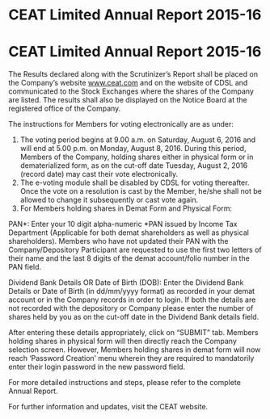 # CEAT Limited Annual Report 2015-16

# CEAT Limited Annual Report 2015-16

The Results declared along with the Scrutinizer’s Report shall be placed on the Company’s website www.ceat.com and on the website of CDSL and communicated to the Stock Exchanges where the shares of the Company are listed. The results shall also be displayed on the Notice Board at the registered office of the Company.

The instructions for Members for voting electronically are as under:

1. The voting period begins at 9.00 a.m. on Saturday, August 6, 2016 and will end at 5.00 p.m. on Monday, August 8, 2016. During this period, Members of the Company, holding shares either in physical form or in dematerialized form, as on the cut-off date Tuesday, August 2, 2016 (record date) may cast their vote electronically.
2. The e-voting module shall be disabled by CDSL for voting thereafter. Once the vote on a resolution is cast by the Member, he/she shall not be allowed to change it subsequently or cast vote again.
3. For Members holding shares in Demat Form and Physical Form:

PAN*: Enter your 10 digit alpha-numeric *PAN issued by Income Tax Department (Applicable for both demat shareholders as well as physical shareholders). Members who have not updated their PAN with the Company/Depository Participant are requested to use the first two letters of their name and the last 8 digits of the demat account/folio number in the PAN field.

Dividend Bank Details OR Date of Birth (DOB): Enter the Dividend Bank Details or Date of Birth (in dd/mm/yyyy format) as recorded in your demat account or in the Company records in order to login. If both the details are not recorded with the depository or Company please enter the number of shares held by you as on the cut-off date in the Dividend Bank details field.

After entering these details appropriately, click on “SUBMIT” tab.
Members holding shares in physical form will then directly reach the Company selection screen. However, Members holding shares in demat form will now reach ‘Password Creation’ menu wherein they are required to mandatorily enter their login password in the new password field.

For more detailed instructions and steps, please refer to the complete Annual Report.

For further information and updates, visit the CEAT website.